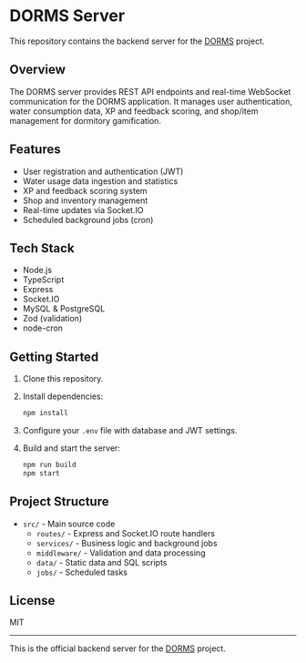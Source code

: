# DORMS Server

This repository contains the backend server for the [DORMS](https://github.com/your-org/DORMS) project.

## Overview

The DORMS server provides REST API endpoints and real-time WebSocket communication for the DORMS application. It manages user authentication, water consumption data, XP and feedback scoring, and shop/item management for dormitory gamification.

## Features

- User registration and authentication (JWT)
- Water usage data ingestion and statistics
- XP and feedback scoring system
- Shop and inventory management
- Real-time updates via Socket.IO
- Scheduled background jobs (cron)

## Tech Stack

- Node.js
- TypeScript
- Express
- Socket.IO
- MySQL & PostgreSQL
- Zod (validation)
- node-cron

## Getting Started

1. Clone this repository.
2. Install dependencies:

   ```sh
   npm install
   ```

3. Configure your `.env` file with database and JWT settings.
4. Build and start the server:

   ```sh
   npm run build
   npm start
   ```

## Project Structure

- `src/` - Main source code
  - `routes/` - Express and Socket.IO route handlers
  - `services/` - Business logic and background jobs
  - `middleware/` - Validation and data processing
  - `data/` - Static data and SQL scripts
  - `jobs/` - Scheduled tasks

## License

MIT

---

This is the official backend server for the [DORMS](https://github.com/Laitila93/DORMS) project.